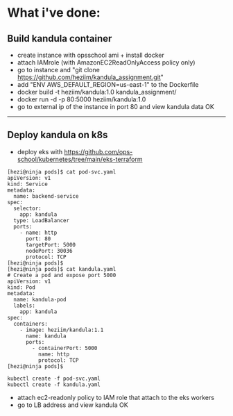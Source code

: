 # What i've done:

## Build kandula container
* create instance with opsschool ami + install docker
* attach IAMrole (with AmazonEC2ReadOnlyAccess policy only)
* go to instance and "git clone https://github.com/heziim/kandula_assignment.git"
* add "ENV AWS_DEFAULT_REGION=us-east-1" to the Dockerfile
* docker build -t heziim/kandula:1.0 kandula_assignment/
* docker run -d -p 80:5000 heziim/kandula:1.0
* go to external ip of the instance in port 80 and view kandula data OK
---
## Deploy kandula on k8s
* deploy eks with https://github.com/ops-school/kubernetes/tree/main/eks-terraform
```
[hezi@ninja pods]$ cat pod-svc.yaml
apiVersion: v1
kind: Service
metadata:
  name: backend-service
spec:
  selector:
    app: kandula
  type: LoadBalancer
  ports:
    - name: http
      port: 80
      targetPort: 5000
      nodePort: 30036
      protocol: TCP
[hezi@ninja pods]$
[hezi@ninja pods]$ cat kandula.yaml
# Create a pod and expose port 5000
apiVersion: v1
kind: Pod
metadata:
  name: kandula-pod
  labels:
    app: kandula
spec:
  containers:
    - image: heziim/kandula:1.1
      name: kandula
      ports:
        - containerPort: 5000
          name: http
          protocol: TCP
[hezi@ninja pods]$
```
```
kubectl create -f pod-svc.yaml
kubectl create -f kandula.yaml
```
* attach ec2-readonly policy to IAM role that attach to the eks workers
* go to LB address and view kandula OK
